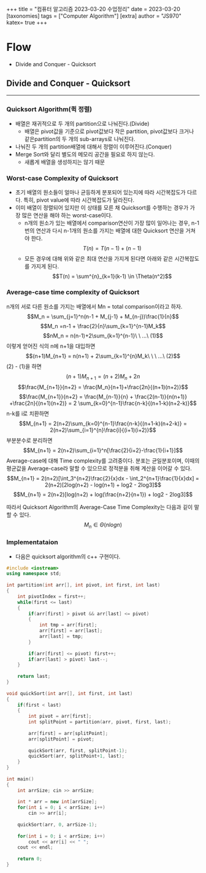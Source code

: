 +++
title = "컴퓨터 알고리즘 2023-03-20 수업정리"
date = 2023-03-20
[taxonomies]
tags = ["Computer Algorithm"]
[extra]
author = "JS970"
katex= true
+++
# Flow
- Divide and Conquer - Quicksort

## Divide and Conquer - Quicksort
---
### Quicksort Algorithm(퀵 정렬)
- 배열은 재귀적으로 두 개의 partition으로 나눠진다.(Divide)
	- 배열은 pivot값을 기준으로 pivot값보다 작은 partition, pivot값보다 크거나 같은partition의 두 개의 sub-arrays로 나눠진다.
- 나눠진 두 개의 partition배열에 대해서 정렬이 이루어진다.(Conquer)
- Merge Sort와 달리 별도의 메모리 공간을 필요로 하지 않는다.
	- 새롭게 배열을 생성하지는 않기 때문

### Worst-case Complexity of Quicksort
- 초기 배열의 원소들이 얼마나 균등하게 분포되어 있는지에 따라 시간복잡도가 다르다. 특히, pivot value에 따라 시간복잡도가 달라진다.
- 이미 배열이 정렬되어 있지만 이 상태를 모른 채 Quicksort를 수행하는 경우가 가장 많은 연산을 해야 하는 worst-case이다.
	- n개의 원소가 있는 배열에서 comparison연산이 가장 많이 일어나는 경우,  n-1번의 연산과 다시 n-1개의 원소를 가지는 배열에 대한 Quicksort 연산을 거쳐야 한다.
	$$T(n) = T(n-1) + (n-1)$$
	- 모든 경우에 대해 위와 같은 최대 연산을 가지게 된다면 아래와 같은 시간복잡도를 가지게 된다.
	$$T(n) = \sum^{n}_{k=1}(k-1) \in \Theta(n^2)$$
### Average-case time complexity of Quicksort
n개의 서로 다른 원소를 가지는 배열에서 Mn = total comparison이라고 하자.
$$M_n = \sum_{j=1}^n(n-1 + M_{j-1} + M_{n-j})\frac{1}{n}$$
$$M_n =n-1 + \frac{2}{n}\sum_{k=1}^{n-1}M_k$$
$$nM_n = n(n-1)+2\sum_{k=1}^{n-1}\ \ ...\ (1)$$
이렇게 얻어진 식의 n에 n+1을 대입하면$$(n+1)M_{n+1} = n(n+1) + 2\sum_{k=1}^{n}M_k\ \ \ ...\ (2)$$(2) - (1)을 하면$$(n+1)M_{n+1} = (n+2)M_n+2n$$$$\frac{M_{n+1}}{n+2} = \frac{M_n}{n+1}+\frac{2n}{(n+1)(n+2)}$$
$$\frac{M_{n+1}}{n+2} = \frac{M_{n-1}}{n} + \frac{2(n-1)}{n(n+1)} +\frac{2n}{(n+1)(n+2)} = 2 \sum_{k=0}^{n-1}\frac{n-k}{(n+1-k)(n+2-k)}$$
n-k를 i로 치환하면$$M_{n+1} = 2(n+2)\sum_{k=0}^{n-1}\frac{n-k}{(n+1-k)(n+2-k)} = 2(n+2)\sum_{i=1}^{n}\frac{i}{(i+1)(i+2)}$$
부분분수로 분리하면$$M_{n+1} = 2(n+2)\sum_{i=1}^n[\frac{2}{i+2}-\frac{1}{i+1}]$$
Average-case에 대해 Time complexity를 고려중이다. 분포는 균일분포이며, 이때의 평균값을 Average-case라 말할 수 있으므로 정적분을 취해 계산을 이어갈 수 있다.$$M_{n+1} = 2(n+2)[\int_3^{n+2}\frac{2}{x}dx - \int_2^{n+1}\frac{1}{x}dx] = 2(n+2)[2log(n+2) - log(n+1) + log2 - 2log3]$$
$$M_{n+1} = 2(n+2)[log(n+2) + log(\frac{n+2}{n+1}) + log2 - 2log3]$$

따라서 Quicksort Algorithm의 Average-Case Time Complexity는 다음과 깉이 말할 수 있다.
$$M_n \in \Theta(nlogn)$$

### Implementataion
- 다음은 quicksort algorithm의 c++ 구현이다.
```C++
#include <iostream>
using namespace std;
 
int partition(int arr[], int pivot, int first, int last)
{
    int pivotIndex = first++;
    while(first <= last)
    {
        if(arr[first] > pivot && arr[last] <= pivot)
        {
            int tmp = arr[first];
            arr[first] = arr[last];
            arr[last] = tmp;
        }
 
        if(arr[first] <= pivot) first++;
        if(arr[last] > pivot) last--;
    }
 
    return last;
}
 
void quickSort(int arr[], int first, int last)
{
    if(first < last)
    {
        int pivot = arr[first];
        int splitPoint = partition(arr, pivot, first, last);
 
        arr[first] = arr[splitPoint];
        arr[splitPoint] = pivot;
 
        quickSort(arr, first, splitPoint-1);
        quickSort(arr, splitPoint+1, last);
    }
}
 
int main()
{
    int arrSize; cin >> arrSize;
 
    int * arr = new int[arrSize];
    for(int i = 0; i < arrSize; i++)
        cin >> arr[i];
 
    quickSort(arr, 0, arrSize-1);
 
    for(int i = 0; i < arrSize; i++)
        cout << arr[i] << " ";
    cout << endl;
 
    return 0;
}
```
